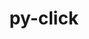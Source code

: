 ---
title: "py-click"
layout: cache
categories: [package, develop]
meta: {"versions": ["7.1.2", "8.1.3"], "compilers": ["apple-clang@=14.0.0", "apple-clang@=14.0.3", "gcc@=11.3.0", "gcc@=7.3.1", "gcc@=7.5.0"], "oss": ["amzn2", "ubuntu18.04", "ubuntu22.04", "ventura"], "platforms": ["darwin", "linux"], "targets": ["aarch64", "ivybridge", "x86_64", "x86_64_v3"], "stacks": ["ml-darwin-aarch64-mps", "ml-linux-x86_64-cpu", "ml-linux-x86_64-cuda", "radiuss", "root"], "num_specs": 65, "num_specs_by_stack": {"root": 65, "ml-darwin-aarch64-mps": 2, "radiuss": 2, "ml-linux-x86_64-cpu": 2, "ml-linux-x86_64-cuda": 2}}
spec_details: [{"hash": "utlnk7urqqc46lw5ke6kunzme5r6olxh", "compiler": "apple-clang@=14.0.0", "versions": ["8.1.3"], "os": "ventura", "platform": "darwin", "target": "aarch64", "variants": ["build_system=python_pip"], "stacks": ["root"], "size": "-", "tarball": "https://binaries.spack.io/develop/build_cache/darwin-ventura-aarch64/apple-clang-14.0.0/py-click-8.1.3/darwin-ventura-aarch64-apple-clang-14.0.0-py-click-8.1.3-utlnk7urqqc46lw5ke6kunzme5r6olxh.spack"}, {"hash": "r23iaaubdpxxrsriadomqnpb72rfyuvb", "compiler": "apple-clang@=14.0.0", "versions": ["8.1.3"], "os": "ventura", "platform": "darwin", "target": "aarch64", "variants": ["build_system=python_pip"], "stacks": ["ml-darwin-aarch64-mps", "root"], "size": "-", "tarball": "https://binaries.spack.io/develop/build_cache/darwin-ventura-aarch64/apple-clang-14.0.0/py-click-8.1.3/darwin-ventura-aarch64-apple-clang-14.0.0-py-click-8.1.3-r23iaaubdpxxrsriadomqnpb72rfyuvb.spack"}, {"hash": "3g7l6h35jjkwvglpdupt3vgwrcr4s437", "compiler": "apple-clang@=14.0.0", "versions": ["8.1.3"], "os": "ventura", "platform": "darwin", "target": "aarch64", "variants": ["build_system=python_pip"], "stacks": ["root"], "size": "-", "tarball": "https://binaries.spack.io/develop/build_cache/darwin-ventura-aarch64/apple-clang-14.0.0/py-click-8.1.3/darwin-ventura-aarch64-apple-clang-14.0.0-py-click-8.1.3-3g7l6h35jjkwvglpdupt3vgwrcr4s437.spack"}, {"hash": "dewwmq5kxaythm3e2752qius4yvcxbwq", "compiler": "apple-clang@=14.0.0", "versions": ["8.1.3"], "os": "ventura", "platform": "darwin", "target": "aarch64", "variants": ["build_system=python_pip"], "stacks": ["root"], "size": "-", "tarball": "https://binaries.spack.io/develop/build_cache/darwin-ventura-aarch64/apple-clang-14.0.0/py-click-8.1.3/darwin-ventura-aarch64-apple-clang-14.0.0-py-click-8.1.3-dewwmq5kxaythm3e2752qius4yvcxbwq.spack"}, {"hash": "ypan3xf2es3bthjjhbxin7f6n5taoqz2", "compiler": "apple-clang@=14.0.0", "versions": ["8.1.3"], "os": "ventura", "platform": "darwin", "target": "aarch64", "variants": ["build_system=python_pip"], "stacks": ["ml-darwin-aarch64-mps", "root"], "size": "-", "tarball": "https://binaries.spack.io/develop/build_cache/darwin-ventura-aarch64/apple-clang-14.0.0/py-click-8.1.3/darwin-ventura-aarch64-apple-clang-14.0.0-py-click-8.1.3-ypan3xf2es3bthjjhbxin7f6n5taoqz2.spack"}, {"hash": "3ilgfvlt3ns3texgpvxajiohbiyoby7e", "compiler": "apple-clang@=14.0.0", "versions": ["8.1.3"], "os": "ventura", "platform": "darwin", "target": "aarch64", "variants": ["build_system=python_pip"], "stacks": ["root"], "size": "-", "tarball": "https://binaries.spack.io/develop/build_cache/darwin-ventura-aarch64/apple-clang-14.0.0/py-click-8.1.3/darwin-ventura-aarch64-apple-clang-14.0.0-py-click-8.1.3-3ilgfvlt3ns3texgpvxajiohbiyoby7e.spack"}, {"hash": "ukxspybyfyelcqq4rlkdd55we76kwcyy", "compiler": "apple-clang@=14.0.3", "versions": ["8.1.3"], "os": "ventura", "platform": "darwin", "target": "aarch64", "variants": ["build_system=python_pip"], "stacks": ["root"], "size": "-", "tarball": "https://binaries.spack.io/develop/build_cache/darwin-ventura-aarch64/apple-clang-14.0.3/py-click-8.1.3/darwin-ventura-aarch64-apple-clang-14.0.3-py-click-8.1.3-ukxspybyfyelcqq4rlkdd55we76kwcyy.spack"}, {"hash": "lysd673n6oykyyxbirecqdaolnxrr2dy", "compiler": "apple-clang@=14.0.3", "versions": ["8.1.3"], "os": "ventura", "platform": "darwin", "target": "aarch64", "variants": ["build_system=python_pip"], "stacks": ["root"], "size": "-", "tarball": "https://binaries.spack.io/develop/build_cache/darwin-ventura-aarch64/apple-clang-14.0.3/py-click-8.1.3/darwin-ventura-aarch64-apple-clang-14.0.3-py-click-8.1.3-lysd673n6oykyyxbirecqdaolnxrr2dy.spack"}, {"hash": "fg77psmszcsptwgjwcush6zxxq2z46s6", "compiler": "gcc@=7.3.1", "versions": ["8.1.3"], "os": "amzn2", "platform": "linux", "target": "ivybridge", "variants": ["build_system=python_pip"], "stacks": ["root"], "size": "-", "tarball": "https://binaries.spack.io/develop/build_cache/linux-amzn2-ivybridge/gcc-7.3.1/py-click-8.1.3/linux-amzn2-ivybridge-gcc-7.3.1-py-click-8.1.3-fg77psmszcsptwgjwcush6zxxq2z46s6.spack"}, {"hash": "fajbsw47qppca6ivegt74ujdcujjbnnv", "compiler": "gcc@=7.3.1", "versions": ["8.1.3"], "os": "amzn2", "platform": "linux", "target": "ivybridge", "variants": ["build_system=python_pip"], "stacks": ["root"], "size": "-", "tarball": "https://binaries.spack.io/develop/build_cache/linux-amzn2-ivybridge/gcc-7.3.1/py-click-8.1.3/linux-amzn2-ivybridge-gcc-7.3.1-py-click-8.1.3-fajbsw47qppca6ivegt74ujdcujjbnnv.spack"}, {"hash": "aik5dddivp5um4h46egkfagv23yea2ob", "compiler": "gcc@=7.3.1", "versions": ["8.1.3"], "os": "amzn2", "platform": "linux", "target": "x86_64_v3", "variants": [], "stacks": ["root"], "size": "-", "tarball": "https://binaries.spack.io/develop/build_cache/linux-amzn2-x86_64_v3/gcc-7.3.1/py-click-8.1.3/linux-amzn2-x86_64_v3-gcc-7.3.1-py-click-8.1.3-aik5dddivp5um4h46egkfagv23yea2ob.spack"}, {"hash": "2k7fqyddf7g4sdfqmwnkie2unwb3y7nm", "compiler": "gcc@=7.3.1", "versions": ["8.1.3"], "os": "amzn2", "platform": "linux", "target": "x86_64_v3", "variants": ["build_system=python_pip"], "stacks": ["root"], "size": "-", "tarball": "https://binaries.spack.io/develop/build_cache/linux-amzn2-x86_64_v3/gcc-7.3.1/py-click-8.1.3/linux-amzn2-x86_64_v3-gcc-7.3.1-py-click-8.1.3-2k7fqyddf7g4sdfqmwnkie2unwb3y7nm.spack"}, {"hash": "quto4s6e34klibfx7osuekgxcajokiea", "compiler": "gcc@=7.3.1", "versions": ["8.1.3"], "os": "amzn2", "platform": "linux", "target": "x86_64_v3", "variants": [], "stacks": ["root"], "size": "-", "tarball": "https://binaries.spack.io/develop/build_cache/linux-amzn2-x86_64_v3/gcc-7.3.1/py-click-8.1.3/linux-amzn2-x86_64_v3-gcc-7.3.1-py-click-8.1.3-quto4s6e34klibfx7osuekgxcajokiea.spack"}, {"hash": "ncxq3bouxox6ct3cbwcqox6utltnkeib", "compiler": "gcc@=7.3.1", "versions": ["8.1.3"], "os": "amzn2", "platform": "linux", "target": "x86_64_v3", "variants": ["build_system=python_pip"], "stacks": ["root"], "size": "-", "tarball": "https://binaries.spack.io/develop/build_cache/linux-amzn2-x86_64_v3/gcc-7.3.1/py-click-8.1.3/linux-amzn2-x86_64_v3-gcc-7.3.1-py-click-8.1.3-ncxq3bouxox6ct3cbwcqox6utltnkeib.spack"}, {"hash": "plyxvezdr5dm7iacso27tbe5exeto24b", "compiler": "gcc@=7.5.0", "versions": ["7.1.2"], "os": "ubuntu18.04", "platform": "linux", "target": "x86_64", "variants": [], "stacks": ["root"], "size": "-", "tarball": "https://binaries.spack.io/develop/build_cache/linux-ubuntu18.04-x86_64/gcc-7.5.0/py-click-7.1.2/linux-ubuntu18.04-x86_64-gcc-7.5.0-py-click-7.1.2-plyxvezdr5dm7iacso27tbe5exeto24b.spack"}, {"hash": "jhjis6r7jp5pflnoiq45heegxtzulols", "compiler": "gcc@=7.5.0", "versions": ["7.1.2"], "os": "ubuntu18.04", "platform": "linux", "target": "x86_64", "variants": [], "stacks": ["root"], "size": "-", "tarball": "https://binaries.spack.io/develop/build_cache/linux-ubuntu18.04-x86_64/gcc-7.5.0/py-click-7.1.2/linux-ubuntu18.04-x86_64-gcc-7.5.0-py-click-7.1.2-jhjis6r7jp5pflnoiq45heegxtzulols.spack"}, {"hash": "d2os3xwmaxsqcvu4c6oyxwo2yx2j3mdq", "compiler": "gcc@=7.5.0", "versions": ["7.1.2"], "os": "ubuntu18.04", "platform": "linux", "target": "x86_64", "variants": [], "stacks": ["root"], "size": "-", "tarball": "https://binaries.spack.io/develop/build_cache/linux-ubuntu18.04-x86_64/gcc-7.5.0/py-click-7.1.2/linux-ubuntu18.04-x86_64-gcc-7.5.0-py-click-7.1.2-d2os3xwmaxsqcvu4c6oyxwo2yx2j3mdq.spack"}, {"hash": "jla5kbuc5t6z5ciwqir4zfv4shk5xqc6", "compiler": "gcc@=7.5.0", "versions": ["7.1.2"], "os": "ubuntu18.04", "platform": "linux", "target": "x86_64", "variants": [], "stacks": ["root"], "size": "-", "tarball": "https://binaries.spack.io/develop/build_cache/linux-ubuntu18.04-x86_64/gcc-7.5.0/py-click-7.1.2/linux-ubuntu18.04-x86_64-gcc-7.5.0-py-click-7.1.2-jla5kbuc5t6z5ciwqir4zfv4shk5xqc6.spack"}, {"hash": "4rn7mkaq5p6fjalwfarfo2lqjorqygi7", "compiler": "gcc@=7.5.0", "versions": ["7.1.2"], "os": "ubuntu18.04", "platform": "linux", "target": "x86_64", "variants": [], "stacks": ["root"], "size": "-", "tarball": "https://binaries.spack.io/develop/build_cache/linux-ubuntu18.04-x86_64/gcc-7.5.0/py-click-7.1.2/linux-ubuntu18.04-x86_64-gcc-7.5.0-py-click-7.1.2-4rn7mkaq5p6fjalwfarfo2lqjorqygi7.spack"}, {"hash": "hksbz45zpwb7tfcyoq5tisa2mjaeu5dd", "compiler": "gcc@=7.5.0", "versions": ["7.1.2"], "os": "ubuntu18.04", "platform": "linux", "target": "x86_64", "variants": [], "stacks": ["root"], "size": "-", "tarball": "https://binaries.spack.io/develop/build_cache/linux-ubuntu18.04-x86_64/gcc-7.5.0/py-click-7.1.2/linux-ubuntu18.04-x86_64-gcc-7.5.0-py-click-7.1.2-hksbz45zpwb7tfcyoq5tisa2mjaeu5dd.spack"}, {"hash": "ff64yb6qatvgtup77b3mzoncit5ykkc7", "compiler": "gcc@=7.5.0", "versions": ["7.1.2"], "os": "ubuntu18.04", "platform": "linux", "target": "x86_64", "variants": [], "stacks": ["root"], "size": "-", "tarball": "https://binaries.spack.io/develop/build_cache/linux-ubuntu18.04-x86_64/gcc-7.5.0/py-click-7.1.2/linux-ubuntu18.04-x86_64-gcc-7.5.0-py-click-7.1.2-ff64yb6qatvgtup77b3mzoncit5ykkc7.spack"}, {"hash": "3xogcyv4vwrwrrwqir2curjklyxxc3v4", "compiler": "gcc@=7.5.0", "versions": ["7.1.2"], "os": "ubuntu18.04", "platform": "linux", "target": "x86_64", "variants": [], "stacks": ["root"], "size": "-", "tarball": "https://binaries.spack.io/develop/build_cache/linux-ubuntu18.04-x86_64/gcc-7.5.0/py-click-7.1.2/linux-ubuntu18.04-x86_64-gcc-7.5.0-py-click-7.1.2-3xogcyv4vwrwrrwqir2curjklyxxc3v4.spack"}, {"hash": "ipavzl22k2ofq3lxjkjjhweomcgbo6wp", "compiler": "gcc@=7.5.0", "versions": ["7.1.2"], "os": "ubuntu18.04", "platform": "linux", "target": "x86_64", "variants": [], "stacks": ["root"], "size": "-", "tarball": "https://binaries.spack.io/develop/build_cache/linux-ubuntu18.04-x86_64/gcc-7.5.0/py-click-7.1.2/linux-ubuntu18.04-x86_64-gcc-7.5.0-py-click-7.1.2-ipavzl22k2ofq3lxjkjjhweomcgbo6wp.spack"}, {"hash": "gopzzn2biwf6vblpsokfgyk52cqrxvaz", "compiler": "gcc@=7.5.0", "versions": ["7.1.2"], "os": "ubuntu18.04", "platform": "linux", "target": "x86_64", "variants": [], "stacks": ["root"], "size": "-", "tarball": "https://binaries.spack.io/develop/build_cache/linux-ubuntu18.04-x86_64/gcc-7.5.0/py-click-7.1.2/linux-ubuntu18.04-x86_64-gcc-7.5.0-py-click-7.1.2-gopzzn2biwf6vblpsokfgyk52cqrxvaz.spack"}, {"hash": "bgrywvgwiaksoxld2s2p7n7oqlr5qgv2", "compiler": "gcc@=7.5.0", "versions": ["7.1.2"], "os": "ubuntu18.04", "platform": "linux", "target": "x86_64", "variants": [], "stacks": ["root"], "size": "-", "tarball": "https://binaries.spack.io/develop/build_cache/linux-ubuntu18.04-x86_64/gcc-7.5.0/py-click-7.1.2/linux-ubuntu18.04-x86_64-gcc-7.5.0-py-click-7.1.2-bgrywvgwiaksoxld2s2p7n7oqlr5qgv2.spack"}, {"hash": "mux47eprypkrtibypxds4eiwbdd7624o", "compiler": "gcc@=7.5.0", "versions": ["7.1.2"], "os": "ubuntu18.04", "platform": "linux", "target": "x86_64", "variants": [], "stacks": ["root"], "size": "-", "tarball": "https://binaries.spack.io/develop/build_cache/linux-ubuntu18.04-x86_64/gcc-7.5.0/py-click-7.1.2/linux-ubuntu18.04-x86_64-gcc-7.5.0-py-click-7.1.2-mux47eprypkrtibypxds4eiwbdd7624o.spack"}, {"hash": "ckqyl57osmh6kebmce3waqjs5rvlijdg", "compiler": "gcc@=7.5.0", "versions": ["7.1.2"], "os": "ubuntu18.04", "platform": "linux", "target": "x86_64", "variants": ["build_system=python_pip"], "stacks": ["root"], "size": "-", "tarball": "https://binaries.spack.io/develop/build_cache/linux-ubuntu18.04-x86_64/gcc-7.5.0/py-click-7.1.2/linux-ubuntu18.04-x86_64-gcc-7.5.0-py-click-7.1.2-ckqyl57osmh6kebmce3waqjs5rvlijdg.spack"}, {"hash": "3gofnlffodxdrhqamenrzoyretzlyczy", "compiler": "gcc@=7.5.0", "versions": ["7.1.2"], "os": "ubuntu18.04", "platform": "linux", "target": "x86_64", "variants": ["build_system=python_pip"], "stacks": ["root"], "size": "-", "tarball": "https://binaries.spack.io/develop/build_cache/linux-ubuntu18.04-x86_64/gcc-7.5.0/py-click-7.1.2/linux-ubuntu18.04-x86_64-gcc-7.5.0-py-click-7.1.2-3gofnlffodxdrhqamenrzoyretzlyczy.spack"}, {"hash": "w2q5iui5avtxlb3bj2wvsiv6gco3rj6e", "compiler": "gcc@=7.5.0", "versions": ["7.1.2"], "os": "ubuntu18.04", "platform": "linux", "target": "x86_64", "variants": ["build_system=python_pip"], "stacks": ["root"], "size": "-", "tarball": "https://binaries.spack.io/develop/build_cache/linux-ubuntu18.04-x86_64/gcc-7.5.0/py-click-7.1.2/linux-ubuntu18.04-x86_64-gcc-7.5.0-py-click-7.1.2-w2q5iui5avtxlb3bj2wvsiv6gco3rj6e.spack"}, {"hash": "idlaukwtceagcggxruh7xphw4i55yn7q", "compiler": "gcc@=7.5.0", "versions": ["7.1.2"], "os": "ubuntu18.04", "platform": "linux", "target": "x86_64", "variants": [], "stacks": ["root"], "size": "-", "tarball": "https://binaries.spack.io/develop/build_cache/linux-ubuntu18.04-x86_64/gcc-7.5.0/py-click-7.1.2/linux-ubuntu18.04-x86_64-gcc-7.5.0-py-click-7.1.2-idlaukwtceagcggxruh7xphw4i55yn7q.spack"}, {"hash": "s4xccqeeocwnbxhroz2uhwtymplbwahp", "compiler": "gcc@=7.5.0", "versions": ["7.1.2"], "os": "ubuntu18.04", "platform": "linux", "target": "x86_64", "variants": [], "stacks": ["root"], "size": "-", "tarball": "https://binaries.spack.io/develop/build_cache/linux-ubuntu18.04-x86_64/gcc-7.5.0/py-click-7.1.2/linux-ubuntu18.04-x86_64-gcc-7.5.0-py-click-7.1.2-s4xccqeeocwnbxhroz2uhwtymplbwahp.spack"}, {"hash": "6zdn5z2urusby75coqcabnkrfrc7sms3", "compiler": "gcc@=7.5.0", "versions": ["7.1.2"], "os": "ubuntu18.04", "platform": "linux", "target": "x86_64", "variants": [], "stacks": ["root"], "size": "-", "tarball": "https://binaries.spack.io/develop/build_cache/linux-ubuntu18.04-x86_64/gcc-7.5.0/py-click-7.1.2/linux-ubuntu18.04-x86_64-gcc-7.5.0-py-click-7.1.2-6zdn5z2urusby75coqcabnkrfrc7sms3.spack"}, {"hash": "k3rvm5m7knscpukfu2lp6t42dvvyr45w", "compiler": "gcc@=7.5.0", "versions": ["7.1.2"], "os": "ubuntu18.04", "platform": "linux", "target": "x86_64", "variants": [], "stacks": ["root"], "size": "-", "tarball": "https://binaries.spack.io/develop/build_cache/linux-ubuntu18.04-x86_64/gcc-7.5.0/py-click-7.1.2/linux-ubuntu18.04-x86_64-gcc-7.5.0-py-click-7.1.2-k3rvm5m7knscpukfu2lp6t42dvvyr45w.spack"}, {"hash": "kkswchpjxzpynmxawurs4hmfpifncubs", "compiler": "gcc@=7.5.0", "versions": ["7.1.2"], "os": "ubuntu18.04", "platform": "linux", "target": "x86_64", "variants": [], "stacks": ["root"], "size": "-", "tarball": "https://binaries.spack.io/develop/build_cache/linux-ubuntu18.04-x86_64/gcc-7.5.0/py-click-7.1.2/linux-ubuntu18.04-x86_64-gcc-7.5.0-py-click-7.1.2-kkswchpjxzpynmxawurs4hmfpifncubs.spack"}, {"hash": "tjhhlq35ztteztvoizygz5z2epcu77bq", "compiler": "gcc@=7.5.0", "versions": ["7.1.2"], "os": "ubuntu18.04", "platform": "linux", "target": "x86_64", "variants": [], "stacks": ["root"], "size": "-", "tarball": "https://binaries.spack.io/develop/build_cache/linux-ubuntu18.04-x86_64/gcc-7.5.0/py-click-7.1.2/linux-ubuntu18.04-x86_64-gcc-7.5.0-py-click-7.1.2-tjhhlq35ztteztvoizygz5z2epcu77bq.spack"}, {"hash": "booqzfvloahrvg3rch47bihq6xcvsjz5", "compiler": "gcc@=7.5.0", "versions": ["7.1.2"], "os": "ubuntu18.04", "platform": "linux", "target": "x86_64", "variants": [], "stacks": ["root"], "size": "-", "tarball": "https://binaries.spack.io/develop/build_cache/linux-ubuntu18.04-x86_64/gcc-7.5.0/py-click-7.1.2/linux-ubuntu18.04-x86_64-gcc-7.5.0-py-click-7.1.2-booqzfvloahrvg3rch47bihq6xcvsjz5.spack"}, {"hash": "t7qe4jdhvhouiohzqyoh4wsmuepw6csv", "compiler": "gcc@=7.5.0", "versions": ["7.1.2"], "os": "ubuntu18.04", "platform": "linux", "target": "x86_64", "variants": [], "stacks": ["root"], "size": "-", "tarball": "https://binaries.spack.io/develop/build_cache/linux-ubuntu18.04-x86_64/gcc-7.5.0/py-click-7.1.2/linux-ubuntu18.04-x86_64-gcc-7.5.0-py-click-7.1.2-t7qe4jdhvhouiohzqyoh4wsmuepw6csv.spack"}, {"hash": "2tjeklwrgssdyu4lir3zyfeqaktlwvnp", "compiler": "gcc@=7.5.0", "versions": ["7.1.2"], "os": "ubuntu18.04", "platform": "linux", "target": "x86_64", "variants": [], "stacks": ["root"], "size": "-", "tarball": "https://binaries.spack.io/develop/build_cache/linux-ubuntu18.04-x86_64/gcc-7.5.0/py-click-7.1.2/linux-ubuntu18.04-x86_64-gcc-7.5.0-py-click-7.1.2-2tjeklwrgssdyu4lir3zyfeqaktlwvnp.spack"}, {"hash": "dcnl74vrue6ua5u56liarxgyp6jp4lo5", "compiler": "gcc@=7.5.0", "versions": ["7.1.2"], "os": "ubuntu18.04", "platform": "linux", "target": "x86_64", "variants": [], "stacks": ["root"], "size": "-", "tarball": "https://binaries.spack.io/develop/build_cache/linux-ubuntu18.04-x86_64/gcc-7.5.0/py-click-7.1.2/linux-ubuntu18.04-x86_64-gcc-7.5.0-py-click-7.1.2-dcnl74vrue6ua5u56liarxgyp6jp4lo5.spack"}, {"hash": "lbh3lip6p63qaam2xublfzk4mc6xmwae", "compiler": "gcc@=7.5.0", "versions": ["7.1.2"], "os": "ubuntu18.04", "platform": "linux", "target": "x86_64", "variants": [], "stacks": ["root"], "size": "-", "tarball": "https://binaries.spack.io/develop/build_cache/linux-ubuntu18.04-x86_64/gcc-7.5.0/py-click-7.1.2/linux-ubuntu18.04-x86_64-gcc-7.5.0-py-click-7.1.2-lbh3lip6p63qaam2xublfzk4mc6xmwae.spack"}, {"hash": "2rvmjpg5dpogrssi5htq7zlcbsjwzgup", "compiler": "gcc@=7.5.0", "versions": ["7.1.2"], "os": "ubuntu18.04", "platform": "linux", "target": "x86_64", "variants": [], "stacks": ["root"], "size": "-", "tarball": "https://binaries.spack.io/develop/build_cache/linux-ubuntu18.04-x86_64/gcc-7.5.0/py-click-7.1.2/linux-ubuntu18.04-x86_64-gcc-7.5.0-py-click-7.1.2-2rvmjpg5dpogrssi5htq7zlcbsjwzgup.spack"}, {"hash": "zw67rsvyedrxjhh2hgfsbmcvoel3oxq4", "compiler": "gcc@=7.5.0", "versions": ["7.1.2"], "os": "ubuntu18.04", "platform": "linux", "target": "x86_64", "variants": [], "stacks": ["root"], "size": "-", "tarball": "https://binaries.spack.io/develop/build_cache/linux-ubuntu18.04-x86_64/gcc-7.5.0/py-click-7.1.2/linux-ubuntu18.04-x86_64-gcc-7.5.0-py-click-7.1.2-zw67rsvyedrxjhh2hgfsbmcvoel3oxq4.spack"}, {"hash": "wj5bji66gscttr6xekoerpioqsqpkj6h", "compiler": "gcc@=7.5.0", "versions": ["7.1.2"], "os": "ubuntu18.04", "platform": "linux", "target": "x86_64", "variants": [], "stacks": ["root"], "size": "-", "tarball": "https://binaries.spack.io/develop/build_cache/linux-ubuntu18.04-x86_64/gcc-7.5.0/py-click-7.1.2/linux-ubuntu18.04-x86_64-gcc-7.5.0-py-click-7.1.2-wj5bji66gscttr6xekoerpioqsqpkj6h.spack"}, {"hash": "f4jdgdyahrbq74kki7dkgm2m3svl7bbp", "compiler": "gcc@=7.5.0", "versions": ["7.1.2"], "os": "ubuntu18.04", "platform": "linux", "target": "x86_64", "variants": [], "stacks": ["root"], "size": "-", "tarball": "https://binaries.spack.io/develop/build_cache/linux-ubuntu18.04-x86_64/gcc-7.5.0/py-click-7.1.2/linux-ubuntu18.04-x86_64-gcc-7.5.0-py-click-7.1.2-f4jdgdyahrbq74kki7dkgm2m3svl7bbp.spack"}, {"hash": "tzlvbdumstrvcsv6hwqp2asrob2krppj", "compiler": "gcc@=7.5.0", "versions": ["7.1.2"], "os": "ubuntu18.04", "platform": "linux", "target": "x86_64", "variants": ["build_system=python_pip"], "stacks": ["root"], "size": "-", "tarball": "https://binaries.spack.io/develop/build_cache/linux-ubuntu18.04-x86_64/gcc-7.5.0/py-click-7.1.2/linux-ubuntu18.04-x86_64-gcc-7.5.0-py-click-7.1.2-tzlvbdumstrvcsv6hwqp2asrob2krppj.spack"}, {"hash": "2newz5g7x47iazd5oef5t4v5tvs34276", "compiler": "gcc@=7.5.0", "versions": ["7.1.2"], "os": "ubuntu18.04", "platform": "linux", "target": "x86_64", "variants": [], "stacks": ["root"], "size": "-", "tarball": "https://binaries.spack.io/develop/build_cache/linux-ubuntu18.04-x86_64/gcc-7.5.0/py-click-7.1.2/linux-ubuntu18.04-x86_64-gcc-7.5.0-py-click-7.1.2-2newz5g7x47iazd5oef5t4v5tvs34276.spack"}, {"hash": "rdp26324tnppjcdtiafo5dlf4ghmuhe3", "compiler": "gcc@=7.5.0", "versions": ["7.1.2"], "os": "ubuntu18.04", "platform": "linux", "target": "x86_64", "variants": [], "stacks": ["root"], "size": "-", "tarball": "https://binaries.spack.io/develop/build_cache/linux-ubuntu18.04-x86_64/gcc-7.5.0/py-click-7.1.2/linux-ubuntu18.04-x86_64-gcc-7.5.0-py-click-7.1.2-rdp26324tnppjcdtiafo5dlf4ghmuhe3.spack"}, {"hash": "3kcp4k3ta32ytmzeujmwsptnpfijbyyf", "compiler": "gcc@=7.5.0", "versions": ["7.1.2"], "os": "ubuntu18.04", "platform": "linux", "target": "x86_64", "variants": [], "stacks": ["root"], "size": "-", "tarball": "https://binaries.spack.io/develop/build_cache/linux-ubuntu18.04-x86_64/gcc-7.5.0/py-click-7.1.2/linux-ubuntu18.04-x86_64-gcc-7.5.0-py-click-7.1.2-3kcp4k3ta32ytmzeujmwsptnpfijbyyf.spack"}, {"hash": "72d7x5hqva4qkhw3fpbvoxzhwnpeugta", "compiler": "gcc@=7.5.0", "versions": ["7.1.2"], "os": "ubuntu18.04", "platform": "linux", "target": "x86_64_v3", "variants": ["build_system=python_pip"], "stacks": ["root"], "size": "-", "tarball": "https://binaries.spack.io/develop/build_cache/linux-ubuntu18.04-x86_64_v3/gcc-7.5.0/py-click-7.1.2/linux-ubuntu18.04-x86_64_v3-gcc-7.5.0-py-click-7.1.2-72d7x5hqva4qkhw3fpbvoxzhwnpeugta.spack"}, {"hash": "htquap56gldm7aoo2wu73iujh6szhyvj", "compiler": "gcc@=7.5.0", "versions": ["7.1.2"], "os": "ubuntu18.04", "platform": "linux", "target": "x86_64_v3", "variants": ["build_system=python_pip"], "stacks": ["root"], "size": "-", "tarball": "https://binaries.spack.io/develop/build_cache/linux-ubuntu18.04-x86_64_v3/gcc-7.5.0/py-click-7.1.2/linux-ubuntu18.04-x86_64_v3-gcc-7.5.0-py-click-7.1.2-htquap56gldm7aoo2wu73iujh6szhyvj.spack"}, {"hash": "w3rhjt32vjoz4kxkckq3byw3vpcifmu2", "compiler": "gcc@=7.5.0", "versions": ["7.1.2"], "os": "ubuntu18.04", "platform": "linux", "target": "x86_64_v3", "variants": ["build_system=python_pip"], "stacks": ["root"], "size": "-", "tarball": "https://binaries.spack.io/develop/build_cache/linux-ubuntu18.04-x86_64_v3/gcc-7.5.0/py-click-7.1.2/linux-ubuntu18.04-x86_64_v3-gcc-7.5.0-py-click-7.1.2-w3rhjt32vjoz4kxkckq3byw3vpcifmu2.spack"}, {"hash": "6ma7pnffkiyalrgpquk3znroijvgr7e7", "compiler": "gcc@=7.5.0", "versions": ["7.1.2"], "os": "ubuntu18.04", "platform": "linux", "target": "x86_64_v3", "variants": ["build_system=python_pip"], "stacks": ["root"], "size": "-", "tarball": "https://binaries.spack.io/develop/build_cache/linux-ubuntu18.04-x86_64_v3/gcc-7.5.0/py-click-7.1.2/linux-ubuntu18.04-x86_64_v3-gcc-7.5.0-py-click-7.1.2-6ma7pnffkiyalrgpquk3znroijvgr7e7.spack"}, {"hash": "t6tmrzhsqpgvgdid67ubmolbtg3erzt7", "compiler": "gcc@=7.5.0", "versions": ["7.1.2"], "os": "ubuntu18.04", "platform": "linux", "target": "x86_64_v3", "variants": ["build_system=python_pip"], "stacks": ["root"], "size": "-", "tarball": "https://binaries.spack.io/develop/build_cache/linux-ubuntu18.04-x86_64_v3/gcc-7.5.0/py-click-7.1.2/linux-ubuntu18.04-x86_64_v3-gcc-7.5.0-py-click-7.1.2-t6tmrzhsqpgvgdid67ubmolbtg3erzt7.spack"}, {"hash": "hs47n5dmgcw7yw44e3j5kv2hlbrjxguv", "compiler": "gcc@=7.5.0", "versions": ["7.1.2"], "os": "ubuntu18.04", "platform": "linux", "target": "x86_64_v3", "variants": ["build_system=python_pip"], "stacks": ["root"], "size": "-", "tarball": "https://binaries.spack.io/develop/build_cache/linux-ubuntu18.04-x86_64_v3/gcc-7.5.0/py-click-7.1.2/linux-ubuntu18.04-x86_64_v3-gcc-7.5.0-py-click-7.1.2-hs47n5dmgcw7yw44e3j5kv2hlbrjxguv.spack"}, {"hash": "dfodxdafqyl7zhbygq2pplvmlrkhs724", "compiler": "gcc@=7.5.0", "versions": ["7.1.2"], "os": "ubuntu18.04", "platform": "linux", "target": "x86_64_v3", "variants": ["build_system=python_pip"], "stacks": ["root", "radiuss"], "size": "-", "tarball": "https://binaries.spack.io/develop/build_cache/linux-ubuntu18.04-x86_64_v3/gcc-7.5.0/py-click-7.1.2/linux-ubuntu18.04-x86_64_v3-gcc-7.5.0-py-click-7.1.2-dfodxdafqyl7zhbygq2pplvmlrkhs724.spack"}, {"hash": "uujzoa6gsd2so4azmyhb6tatjirvxfve", "compiler": "gcc@=7.5.0", "versions": ["7.1.2"], "os": "ubuntu18.04", "platform": "linux", "target": "x86_64_v3", "variants": ["build_system=python_pip"], "stacks": ["root"], "size": "-", "tarball": "https://binaries.spack.io/develop/build_cache/linux-ubuntu18.04-x86_64_v3/gcc-7.5.0/py-click-7.1.2/linux-ubuntu18.04-x86_64_v3-gcc-7.5.0-py-click-7.1.2-uujzoa6gsd2so4azmyhb6tatjirvxfve.spack"}, {"hash": "pt4yrnhoyfvnnjwivnd7fxjvgzpwtrng", "compiler": "gcc@=7.5.0", "versions": ["7.1.2"], "os": "ubuntu18.04", "platform": "linux", "target": "x86_64_v3", "variants": ["build_system=python_pip"], "stacks": ["root", "radiuss"], "size": "-", "tarball": "https://binaries.spack.io/develop/build_cache/linux-ubuntu18.04-x86_64_v3/gcc-7.5.0/py-click-7.1.2/linux-ubuntu18.04-x86_64_v3-gcc-7.5.0-py-click-7.1.2-pt4yrnhoyfvnnjwivnd7fxjvgzpwtrng.spack"}, {"hash": "3nsjxfuuvderryjco2pwz7ai6fvh7ar7", "compiler": "gcc@=7.5.0", "versions": ["7.1.2"], "os": "ubuntu18.04", "platform": "linux", "target": "x86_64_v3", "variants": ["build_system=python_pip"], "stacks": ["root"], "size": "-", "tarball": "https://binaries.spack.io/develop/build_cache/linux-ubuntu18.04-x86_64_v3/gcc-7.5.0/py-click-7.1.2/linux-ubuntu18.04-x86_64_v3-gcc-7.5.0-py-click-7.1.2-3nsjxfuuvderryjco2pwz7ai6fvh7ar7.spack"}, {"hash": "xrpb33d47emo2yhq4ccudmkgfcpmrdlk", "compiler": "gcc@=11.3.0", "versions": ["8.1.3"], "os": "ubuntu22.04", "platform": "linux", "target": "x86_64_v3", "variants": ["build_system=python_pip"], "stacks": ["ml-linux-x86_64-cpu", "root", "ml-linux-x86_64-cuda"], "size": "-", "tarball": "https://binaries.spack.io/develop/build_cache/linux-ubuntu22.04-x86_64_v3/gcc-11.3.0/py-click-8.1.3/linux-ubuntu22.04-x86_64_v3-gcc-11.3.0-py-click-8.1.3-xrpb33d47emo2yhq4ccudmkgfcpmrdlk.spack"}, {"hash": "j4ugdeqzpugjhmkb3uycfof73rzdbvk5", "compiler": "gcc@=11.3.0", "versions": ["8.1.3"], "os": "ubuntu22.04", "platform": "linux", "target": "x86_64_v3", "variants": ["build_system=python_pip"], "stacks": ["root"], "size": "-", "tarball": "https://binaries.spack.io/develop/build_cache/linux-ubuntu22.04-x86_64_v3/gcc-11.3.0/py-click-8.1.3/linux-ubuntu22.04-x86_64_v3-gcc-11.3.0-py-click-8.1.3-j4ugdeqzpugjhmkb3uycfof73rzdbvk5.spack"}, {"hash": "hzh3f7p26c2bny6gec3vrjzzb52u5r4b", "compiler": "gcc@=11.3.0", "versions": ["8.1.3"], "os": "ubuntu22.04", "platform": "linux", "target": "x86_64_v3", "variants": ["build_system=python_pip"], "stacks": ["root"], "size": "-", "tarball": "https://binaries.spack.io/develop/build_cache/linux-ubuntu22.04-x86_64_v3/gcc-11.3.0/py-click-8.1.3/linux-ubuntu22.04-x86_64_v3-gcc-11.3.0-py-click-8.1.3-hzh3f7p26c2bny6gec3vrjzzb52u5r4b.spack"}, {"hash": "62rl5ee5dou2w6p5f6msye65tkl5can3", "compiler": "gcc@=11.3.0", "versions": ["8.1.3"], "os": "ubuntu22.04", "platform": "linux", "target": "x86_64_v3", "variants": ["build_system=python_pip"], "stacks": ["root"], "size": "-", "tarball": "https://binaries.spack.io/develop/build_cache/linux-ubuntu22.04-x86_64_v3/gcc-11.3.0/py-click-8.1.3/linux-ubuntu22.04-x86_64_v3-gcc-11.3.0-py-click-8.1.3-62rl5ee5dou2w6p5f6msye65tkl5can3.spack"}, {"hash": "baxib5fit3x2ize4r7wssjaplncgaqji", "compiler": "gcc@=11.3.0", "versions": ["8.1.3"], "os": "ubuntu22.04", "platform": "linux", "target": "x86_64_v3", "variants": ["build_system=python_pip"], "stacks": ["root"], "size": "-", "tarball": "https://binaries.spack.io/develop/build_cache/linux-ubuntu22.04-x86_64_v3/gcc-11.3.0/py-click-8.1.3/linux-ubuntu22.04-x86_64_v3-gcc-11.3.0-py-click-8.1.3-baxib5fit3x2ize4r7wssjaplncgaqji.spack"}, {"hash": "hmb3mesueadalwqwpl7tlu7iqiy4575s", "compiler": "gcc@=11.3.0", "versions": ["8.1.3"], "os": "ubuntu22.04", "platform": "linux", "target": "x86_64_v3", "variants": ["build_system=python_pip"], "stacks": ["root"], "size": "-", "tarball": "https://binaries.spack.io/develop/build_cache/linux-ubuntu22.04-x86_64_v3/gcc-11.3.0/py-click-8.1.3/linux-ubuntu22.04-x86_64_v3-gcc-11.3.0-py-click-8.1.3-hmb3mesueadalwqwpl7tlu7iqiy4575s.spack"}, {"hash": "bo6aqtqg5yyawy4lj2qgxearzrdnz5tu", "compiler": "gcc@=11.3.0", "versions": ["8.1.3"], "os": "ubuntu22.04", "platform": "linux", "target": "x86_64_v3", "variants": ["build_system=python_pip"], "stacks": ["ml-linux-x86_64-cpu", "root", "ml-linux-x86_64-cuda"], "size": "-", "tarball": "https://binaries.spack.io/develop/build_cache/linux-ubuntu22.04-x86_64_v3/gcc-11.3.0/py-click-8.1.3/linux-ubuntu22.04-x86_64_v3-gcc-11.3.0-py-click-8.1.3-bo6aqtqg5yyawy4lj2qgxearzrdnz5tu.spack"}]
---